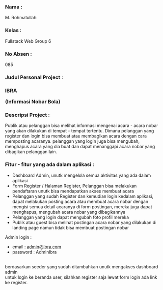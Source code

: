 <span><h3>Nama :</h3> M. Rohmatullah</span>
<span><h3>Kelas :</h3> Fullstack Web Group 6</span>
<span><h3>No Absen : </h3> 085</span>

<h3>Judul Personal Project :</h3>
<h3>IBRA <p>(Informasi Nobar Bola)</p></h3>
<h3>Descripsi Project : </h3>
<p>Publik atau pelanggan bisa melihat informasi mengenai acara - acara nobar yang akan dilakukan di tempat - tempat tertentu. Dimana pelanggan yang register dan login bisa membuat atau membagikan acara dengan cara memposting acaranya. pelanggan yang login juga bisa mengubah, menghapus acara yang dia buat dan dapat menanggapi acara nobar yang dibagikan pelanggan lain.</p>

<h3>Fitur - fitur yang ada dalam aplikasi :</h3>
<p><ul>
    <li>Dashboard Admin, unutk mengelola semua aktivitas yang ada dalam aplikasi</li>
    <li>Form Register / Halaman Register, Pelanggan bisa melakukan pendaftaran unutk bisa mendapatkan akses membuat acara </li>
    <li>Pelanggan yang sudah Register dan kemudian login kedalam aplikasi, dapat melakukan posting acara atau membuat acara nobar dengan mengisi semua detail acaranya di form postingan, mereka juga dapat menghapus, mengubah acara nobar yang dibagikannya</li>
    <li>Pelanggan yang login dapat mengubah foto profil mereka</li>
    <li>Publik atau guest bisa melihat postingan acara nobar yang dilakukan di landing page namun tidak bisa membuat postingan nobar</li>
</ul></p>

Admin login :
- email : admin@ibra.com
- password : AdminIbra

<br/>
berdasarkan seeder yang sudah ditambahkan unutk mengakses dashboard admin
<br/>
untuk login ke beranda user, silahkan register saja lewat form login ada link ke register.
